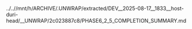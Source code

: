 ../..//mnt/h/ARCHIVE/.UNWRAP/extracted/DEV__2025-08-17__1833__host-duri-head/__UNWRAP/2c023887c8/PHASE6_2_5_COMPLETION_SUMMARY.md